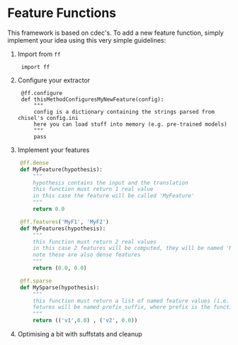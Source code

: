 # Feature Functions

This framework is based on cdec's.
To add a new feature function, simply implement your idea using this very simple guidelines:

1. Import from `ff`

        import ff

2. Configure your extractor

        @ff.configure
        def thisMethodConfiguresMyNewFeature(config):
            """
            config is a dictionary containing the strings parsed from chisel's config.ini
            here you can load stuff into memory (e.g. pre-trained models)
            """
            pass

3. Implement your features

```python
    @ff.dense
    def MyFeature(hypothesis):
        """
        hypothesis contains the input and the translation
        this function must return 1 real value
        in this case the feature will be called 'MyFeature'
        """
        return 0.0

    @ff.features('MyF1', 'MyF2')
    def MyFeatures(hypothesis):
        """
        this function must return 2 real values 
        in this case 2 features will be computed, they will be named 'MyF1' and 'MyF2', respectively
        note these are also dense features
        """
        return (0.0, 0.0)

    @ff.sparse
    def MySparse(hypothesis):
        """
        this function must return a list of named feature values (i.e. pairs of the kind (suffix, fvalue))
        fetures will be named prefix_suffix, where prefix is the function's name (e.g. MySparse)
        """
        return (('v1',0.0) , ('v2', 0.0))
```

4. Optimising a bit with suffstats and cleanup
